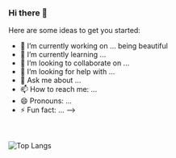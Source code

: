 ### Hi there 👋



Here are some ideas to get you started:

- 🔭 I’m currently working on ... being beautiful
- 🌱 I’m currently learning ...
- 👯 I’m looking to collaborate on ...
- 🤔 I’m looking for help with ...
- 💬 Ask me about ...
- 📫 How to reach me: ...
- 😄 Pronouns: ...
- ⚡ Fun fact: ...
-->


<br></br>
![Top Langs](https://github-readme-stats.vercel.app/api/top-langs/?username=KevinWMW&hide=javascript,css,scss,html&theme=tokyonight)
